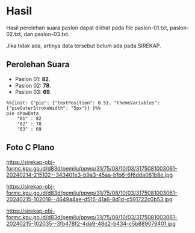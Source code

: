 # Hasil

Hasil perolehan suara paslon dapat dilihat pada file paslon-01.txt, paslon-02.txt, dan paslon-03.txt.

Jika tidak ada, artinya data tersebut belum ada pada SIREKAP.

## Perolehan Suara

 * Paslon 01: **82**.
 * Paslon 02: **78**.
 * Paslon 03: **69**.

```mermaid
%%{init: {"pie": {"textPosition": 0.5}, "themeVariables": {"pieOuterStrokeWidth": "5px"}} }%%
pie showData
    "01" : 82
    "02" : 78
    "03" : 69
```
## Foto C Plano

https://sirekap-obj-formc.kpu.go.id/d83d/pemilu/ppwp/31/75/08/10/03/3175081003061-20240214-215102--343401e3-b9a3-45aa-b1b6-6f6dda061b8e.jpg

https://sirekap-obj-formc.kpu.go.id/d83d/pemilu/ppwp/31/75/08/10/03/3175081003061-20240215-102018--4649a4ae-d515-41a6-8d1d-c591722c0b53.jpg

https://sirekap-obj-formc.kpu.go.id/d83d/pemilu/ppwp/31/75/08/10/03/3175081003061-20240215-102035--3fb478f2-4da9-48d2-b434-c5b889079401.jpg
